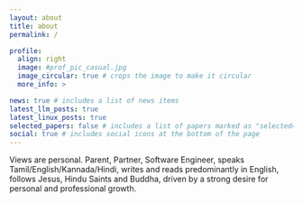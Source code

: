 ```yaml
---
layout: about
title: about
permalink: /

profile:
  align: right
  image: #prof_pic_casual.jpg
  image_circular: true # crops the image to make it circular
  more_info: >

news: true # includes a list of news items
latest_llm_posts: true
latest_linux_posts: true
selected_papers: false # includes a list of papers marked as "selected={true}"
social: true # includes social icons at the bottom of the page
---
```

Views are personal.
Parent, Partner, Software Engineer, speaks Tamil/English/Kannada/Hindi, writes and reads predominantly in English, follows Jesus, Hindu Saints and Buddha, driven by a strong desire for personal and professional growth.
